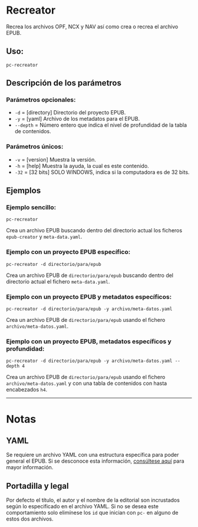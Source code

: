 # Recreator

Recrea los archivos OPF, NCX y NAV así como crea o recrea el archivo EPUB.

## Uso:

```
pc-recreator
```

## Descripción de los parámetros

### Parámetros opcionales:

* `-d` = [directory] Directorio del proyecto EPUB.
* `-y` = [yaml] Archivo de los metadatos para el EPUB.
* `--depth` = Número entero que indica el nivel de profundidad de la tabla de contenidos.

### Parámetros únicos:

* `-v` = [version] Muestra la versión.
* `-h` = [help] Muestra la ayuda, la cual es este contenido.
* `-32` = [32 bits] SOLO WINDOWS, indica si la computadora es de 32 bits.

## Ejemplos

### Ejemplo sencillo:

```
pc-recreator
```

Crea un archivo EPUB buscando dentro del directorio actual los ficheros `epub-creator` y `meta-data.yaml`.

### Ejemplo con un proyecto EPUB específico:

```
pc-recreator -d directorio/para/epub
```

Crea un archivo EPUB de `directorio/para/epub` buscando dentro del directorio actual el fichero `meta-data.yaml`.

### Ejemplo con un proyecto EPUB y metadatos específicos:

```
pc-recreator -d directorio/para/epub -y archivo/meta-datos.yaml
```

Crea un archivo EPUB de `directorio/para/epub` usando el fichero `archivo/meta-datos.yaml`.

### Ejemplo con un proyecto EPUB, metadatos específicos y profundidad:

```
pc-recreator -d directorio/para/epub -y archivo/meta-datos.yaml --depth 4
```

Crea un archivo EPUB de `directorio/para/epub` usando el fichero `archivo/meta-datos.yaml` y con una tabla de contenidos con hasta encabezados `h4`.

---

# Notas

## YAML

Se requiere un archivo YAML con una estructura específica para poder general el EPUB. 
Si se desconoce esta información, [consúltese aquí](https://nikazhenya.github.io/pecas/html/yaml.html) para mayor información.

## Portadilla y legal

Por defecto el título, el autor y el nombre de la editorial son incrustados
según lo especificado en el archivo YAML. Si no se desea este comportamiento
solo elimínese los `id` que inician con `pc-` en alguno de estos dos archivos.
